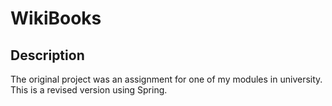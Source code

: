 # WikiBooks

## Description


The original project was an assignment for one of my modules in university. This is a revised version using Spring.